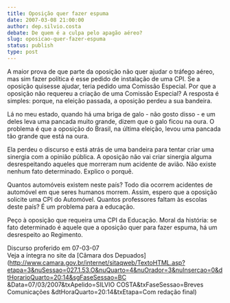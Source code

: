 ```yaml
---
title: Oposição quer fazer espuma
date: 2007-03-08 21:00:00
author: dep.silvio.costa
debate: De quem é a culpa pelo apagão aéreo?
slug: oposicao-quer-fazer-espuma
status: publish 
type: post
---
```


  
A maior prova de que parte da oposição não quer ajudar o tráfego aéreo, mas sim fazer política é esse pedido de instalação de uma CPI. Se a oposição quisesse ajudar, teria pedido uma Comissão Especial. Por que a oposição não requereu a criação de uma Comissão Especial? A resposta é simples: porque, na eleição passada, a oposição perdeu a sua bandeira.  
  
Lá no meu estado, quando há uma briga de galo - não gosto disso - e um deles leva uma pancada muito grande, dizem que o galo ficou na oura. O problema é que a oposição do Brasil, na última eleição, levou uma pancada tão grande que está na oura.  
  
Ela perdeu o discurso e está atrás de uma bandeira para tentar criar uma sinergia com a opinião pública. A oposição não vai criar sinergia alguma desrespeitando aqueles que morreram num acidente de avião. Não existe nenhum fato determinado. Explico o porquê.  
  
Quantos automóveis existem neste país? Todo dia ocorrem acidentes de automóvel em que seres humanos morrem. Assim, espero que a oposição solicite uma CPI do Automóvel. Quantos professores faltam às escolas deste país? É um problema para a educação.  
  
Peço à oposição que requeira uma CPI da Educação. Moral da história: se fato determinado é aquele que a oposição quer para fazer espuma, há um desrespeito ao Regimento.  
  
Discurso proferido em 07-03-07  
Veja a íntegra no site da [Câmara dos Depuados](http://www.camara.gov.br/internet/sitaqweb/TextoHTML.asp?etapa=3&nuSessao=027.1.53.O&nuQuarto=4&nuOrador=3&nuInsercao=0&dtHorarioQuarto=20:14&sgFaseSessao=BC        &Data=07/03/2007&txApelido=SILVIO COSTA&txFaseSessao=Breves Comunicações           &dtHoraQuarto=20:14&txEtapa=Com redação final)
